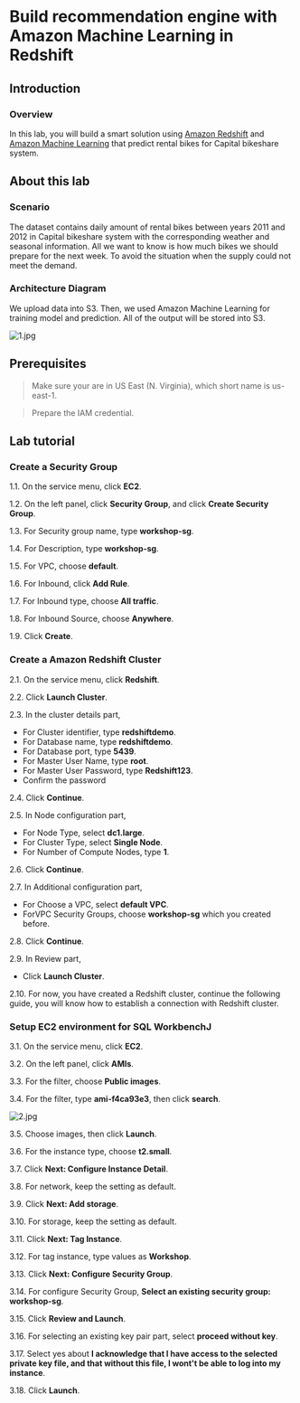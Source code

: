 Build recommendation engine with Amazon Machine Learning in Redshift
================================================================

## Introduction
### Overview
In this lab, you will build a smart solution using [Amazon Redshift](https://aws.amazon.com/redshift/) and [Amazon Machine Learning](https://aws.amazon.com/machine-learning/) that predict rental bikes for Capital bikeshare system.

## About this lab
### Scenario

The dataset contains daily amount of rental bikes between years 2011 and 2012 in Capital bikeshare system with the corresponding weather and seasonal information.
All we want to know is how much bikes we should prepare for the next week. To avoid the situation when the supply could not meet the demand.

### Architecture Diagram
We upload data into S3. Then, we used Amazon Machine Learning for training model and prediction. All of the output will be stored into S3.

![1.jpg](/images/1.jpg)


## Prerequisites

>Make sure your are in US East (N. Virginia), which short name is us-east-1.

>Prepare the IAM credential.

## Lab tutorial
### Create a Security Group

1.1. 	On the service menu, click **EC2**.

1.2. 	On the left panel, click **Security Group**, and click **Create Security Group**.

1.3.    For Security group name, type **workshop-sg**.

1.4.    For Description, type **workshop-sg**.

1.5.    For VPC, choose **default**.

1.6.    For Inbound, click **Add Rule**.

1.7.    For Inbound type, choose **All traffic**.

1.8.    For Inbound Source, choose **Anywhere**.

1.9.    Click **Create**.

### Create a Amazon Redshift Cluster

2.1.    On the service menu, click **Redshift**.

2.2.    Click **Launch Cluster**.

2.3.    In the cluster details part,
* For Cluster identifier, type **redshiftdemo**.
* For Database name, type **redshiftdemo**.
* For Database port, type **5439**.
* For Master User Name, type **root**.
* For Master User Password, type **Redshift123**.
* Confirm the password

2.4.    Click **Continue**.

2.5.    In Node configuration part,
* For Node Type, select **dc1.large**.
* For Cluster Type, select **Single Node**.
* For Number of Compute Nodes, type **1**.

2.6.    Click **Continue**.

2.7.    In Additional configuration part,
* For Choose a VPC, select **default VPC**.
* ForVPC Security Groups, choose **workshop-sg** which you created before.

2.8.    Click **Continue**.

2.9.    In Review part,
* Click **Launch Cluster**.

2.10.   For now, you have created a Redshift cluster, continue the following guide, you will know how to establish a connection with Redshift cluster.

### Setup EC2 environment for SQL WorkbenchJ

3.1.    On the service menu, click **EC2**.

3.2.    On the left panel, click **AMIs**.

3.3.    For the filter, choose **Public images**.

3.4.    For the filter, type **ami-f4ca93e3**, then click **search**.

![2.jpg](/images/2.jpg)

3.5.    Choose images, then click **Launch**.

3.6.    For the instance type, choose **t2.small**.

3.7.    Click **Next: Configure Instance Detail**.

3.8.    For network, keep the setting as default.

3.9.    Click **Next: Add storage**.

3.10.   For storage, keep the setting as default.

3.11.   Click **Next: Tag Instance**.

3.12.   For tag instance, type values as **Workshop**.

3.13.   Click **Next: Configure Security Group**.

3.14.   For configure Security Group, **Select an existing security group: workshop-sg**.

3.15.   Click **Review and Launch**.

3.16.   For selecting an existing key pair part, select **proceed without key**.

3.17.   Select yes about **I acknowledge that I have access to the selected private key file, and that without this file, I wont't be able to log into my instance**.

3.18.   Click **Launch**.
